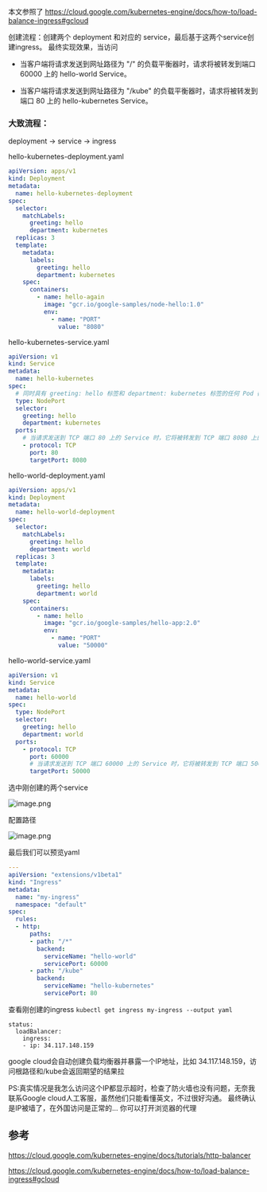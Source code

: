 本文参照了 https://cloud.google.com/kubernetes-engine/docs/how-to/load-balance-ingress#gcloud

创建流程：创建两个 deployment 和对应的 service，最后基于这两个service创建ingress。
最终实现效果，当访问

* 当客户端将请求发送到网址路径为 "/" 的负载平衡器时，请求将被转发到端口 60000 上的 hello-world Service。

* 当客户端将请求发送到网址路径为 "/kube" 的负载平衡器时，请求将被转发到端口 80 上的 hello-kubernetes Service。

### 大致流程：
deployment -> service -> ingress

hello-kubernetes-deployment.yaml

```yaml
apiVersion: apps/v1
kind: Deployment
metadata:
  name: hello-kubernetes-deployment
spec:
  selector:
    matchLabels:
      greeting: hello
      department: kubernetes
  replicas: 3
  template:
    metadata:
      labels:
        greeting: hello
        department: kubernetes
    spec:
      containers:
        - name: hello-again
          image: "gcr.io/google-samples/node-hello:1.0"
          env:
            - name: "PORT"
              value: "8080"

```

hello-kubernetes-service.yaml
```yaml
apiVersion: v1
kind: Service
metadata:
  name: hello-kubernetes
spec:
  # 同时具有 greeting: hello 标签和 department: kubernetes 标签的任何 Pod 都是 Service 的成员。
  type: NodePort
  selector:
    greeting: hello
    department: kubernetes
  ports:
    # 当请求发送到 TCP 端口 80 上的 Service 时，它将被转发到 TCP 端口 8080 上的某个成员 Pod。
    - protocol: TCP
      port: 80
      targetPort: 8080
```

hello-world-deployment.yaml

```yaml
apiVersion: apps/v1
kind: Deployment
metadata:
  name: hello-world-deployment
spec:
  selector:
    matchLabels:
      greeting: hello
      department: world
  replicas: 3
  template:
    metadata:
      labels:
        greeting: hello
        department: world
    spec:
      containers:
        - name: hello
          image: "gcr.io/google-samples/hello-app:2.0"
          env:
            - name: "PORT"
              value: "50000"
```

hello-world-service.yaml
```yaml
apiVersion: v1
kind: Service
metadata:
  name: hello-world
spec:
  type: NodePort
  selector:
    greeting: hello
    department: world
  ports:
    - protocol: TCP
      port: 60000
      # 当请求发送到 TCP 端口 60000 上的 Service 时，它将被转发到 TCP 端口 50000 上的某个成员 Pod
      targetPort: 50000
```


选中刚创建的两个service

![image.png](https://p3-juejin.byteimg.com/tos-cn-i-k3u1fbpfcp/2a2e733e3cb044f2927df92faef396eb~tplv-k3u1fbpfcp-watermark.image)


配置路径


![image.png](https://p3-juejin.byteimg.com/tos-cn-i-k3u1fbpfcp/a3363e606ec742c0963a31f95eb4d0e2~tplv-k3u1fbpfcp-watermark.image)

最后我们可以预览yaml
```yaml
---
apiVersion: "extensions/v1beta1"
kind: "Ingress"
metadata:
  name: "my-ingress"
  namespace: "default"
spec:
  rules:
  - http:
      paths:
      - path: "/*"
        backend:
          serviceName: "hello-world"
          servicePort: 60000
      - path: "/kube"
        backend:
          serviceName: "hello-kubernetes"
          servicePort: 80
```

查看刚创建的ingress
`kubectl get ingress my-ingress --output yaml`

```
status:
  loadBalancer:
    ingress:
    - ip: 34.117.148.159
```
google cloud会自动创建负载均衡器并暴露一个IP地址，比如 34.117.148.159，访问根路径和/kube会返回期望的结果拉

PS:真实情况是我怎么访问这个IP都显示超时，检查了防火墙也没有问题，无奈我联系Google cloud人工客服，虽然他们只能看懂英文，不过很好沟通。
最终确认是IP被墙了，在外国访问是正常的... 你可以打开浏览器的代理


## 参考
https://cloud.google.com/kubernetes-engine/docs/tutorials/http-balancer

https://cloud.google.com/kubernetes-engine/docs/how-to/load-balance-ingress#gcloud
